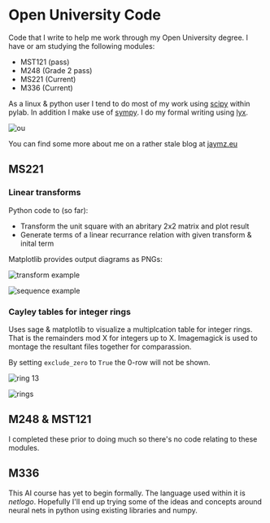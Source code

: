# Open University Code

Code that I write to help me work through my Open University degree. I have or am
studying the following modules:

* MST121 (pass)
* M248 (Grade 2 pass)
* MS221 (Current)
* M336 (Current)

As a linux & python user I tend to do most of my work using [scipy](http://scipy.org)
within pylab. In addition I make use of [sympy](http://sympy.org). I do my formal
writing using [lyx](http://lyx.org).

![ou](http://www.open.ac.uk/includes/headers-footers/oulogo-56.jpg)

You can find some more about me on a rather stale blog at [jaymz.eu](http://jaymz.eu)

## MS221

### Linear transforms

Python code to (so far):

* Transform the unit square with an abritary 2x2 matrix and plot result
* Generate terms of a linear recurrance relation with given transform & inital term

Matplotlib provides output diagrams as PNGs:

![transform example](http://i.imgur.com/vRCDAAh.png)

![sequence example](http://i.imgur.com/4HneFIB.png)

### Cayley tables for integer rings

Uses sage & matplotlib to visualize a multiplcation table for integer rings. That
is the remainders mod X for integers up to X. Imagemagick is used to montage
the resultant files together for comparassion.

By setting `exclude_zero` to `True` the 0-row will not be shown.

![ring 13](http://i.imgur.com/YzAn6jV.png)

![rings](http://i.imgur.com/FEud05mh.png)

## M248 & MST121

I completed these prior to doing much so there's no code relating to these modules.

## M336

This AI course has yet to begin formally. The language used within it is _netlogo_.
Hopefully I'll end up trying some of the ideas and concepts around neural nets
in python using existing libraries and numpy.

